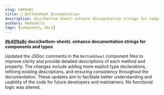 ```yaml
---
slug: b409a8c
title: 📕 BottomSheet Documentation
description: docs(bottom-sheet) enhance documentation strings for components and types
authors: RedonAlla
tags: [component, docs]
---
```


**[#b409a8c](https://github.com/RedonAlla/flexnative/commit/b409a8c) docs(bottom-sheet): enhance documentation strings for components and types**

Updated the JSDoc comments in the `BottomSheet` component files to improve clarity and provide detailed descriptions of each method and property. The changes include adding more explicit type declarations, refining existing descriptions, and ensuring consistency throughout the documentation. These updates aim to facilitate better understanding and usability of the code for future developers and maintainers. No functional logic was altered.
